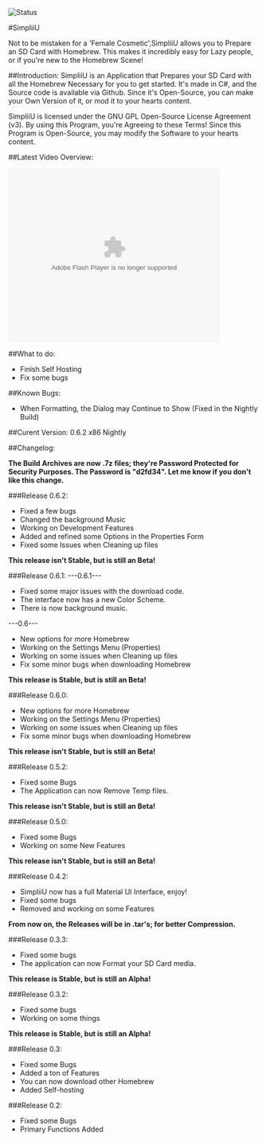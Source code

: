 ![Status](https://github.com/zoltx23/SimplyU/blob/master/Common/Resources/Images/SimplyU_Full_Logo.png?raw=true) 

#SimpliiU 

Not to be mistaken for a 'Female Cosmetic',SimpliiU allows you to Prepare an SD Card with Homebrew.
This makes it incredibly easy for Lazy people, or if you're new to the Homebrew Scene! 

##Introduction: 
SimpliiU is an Application that Prepares your SD Card with all the Homebrew Necessary for you to get started. It's made in C#, and the Source code is available via Github.
Since it's Open-Source, you can make your Own Version of it, or mod it to your
hearts content.

SimpliiU is licensed under the GNU GPL Open-Source License Agreement (v3). By using this Program, you're Agreeing to these 
Terms! Since this Program is Open-Source, you may modify the Software to your hearts content. 

##Latest Video Overview: 
<object width="425" height="350">
  <param name="movie" value="https://www.youtube.com/watch?v=raYcd92V2aA" />
  <param name="wmode" value="transparent" />
  <embed src=https://www.youtube.com/watch?v=raYcd92V2aA"
         type="application/x-shockwave-flash"
         wmode="transparent" width="425" height="350" />
</object>

##What to do: 
* Finish Self Hosting
* Fix some bugs

##Known Bugs: 
* When Formatting, the Dialog may Continue to Show (Fixed in the Nightly Build)

##Curent Version: 
0.6.2 x86 Nightly

##Changelog: 

**The Build Archives are now .7z files; they're Password Protected for Security Purposes. The Password is "d2fd34". Let me know if you don't like this change.**

###Release 0.6.2: 
* Fixed a few bugs
* Changed the background Music
* Working on Development Features
* Added and refined some Options in the Properties Form
* Fixed some Issues when Cleaning up files

**This release isn't Stable, but is still an Beta!**


###Release 0.6.1: 
---0.6.1---
* Fixed some major issues with the download code.
* The interface now has a new Color Scheme.
* There is now background music. 

---0.6---

* New options for more Homebrew
* Working on the Settings Menu (Properties)
* Working on some issues when Cleaning up files
* Fix some minor bugs when downloading Homebrew

**This release is Stable, but is still an Beta!**

###Release 0.6.0: 
* New options for more Homebrew
* Working on the Settings Menu (Properties)
* Working on some issues when Cleaning up files
* Fix some minor bugs when downloading Homebrew

**This release isn't Stable, but is still an Beta!**

###Release 0.5.2: 
* Fixed some Bugs
* The Application can now Remove Temp files. 

**This release isn't Stable, but is still an Beta!**

###Release 0.5.0: 
* Fixed some Bugs
* Working on some New Features

**This release isn't Stable, but is still an Beta!**

###Release 0.4.2: 
* SimpliiU now has a full Material UI Interface, enjoy!
* Fixed some bugs
* Removed and working on some Features

**From now on, the Releases will be in .tar's; for better Compression.**


###Release 0.3.3: 
* Fixed some bugs
* The application can now Format your SD Card media.

**This release is Stable, but is still an Alpha!**

###Release 0.3.2: 
* Fixed some bugs
* Working on some things

**This release is Stable, but is still an Alpha!**

###Release 0.3:
* Fixed some Bugs
* Added a ton of Features
* You can now download other Homebrew
* Added Self-hosting

###Release 0.2: 

* Fixed some Bugs
* Primary Functions Added
